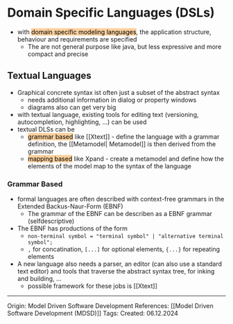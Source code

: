 # Domain Specific Languages (DSLs)

- with <mark style="background: #FFB86CA6;">domain specific modeling languages</mark>, the application structure, behaviour and requirements are specified
	- The are not general purpose like java, but less expressive and more compact and precise

## Textual Languages

- Graphical concrete syntax ist often just a subset of the abstract syntax
	- needs additional information in dialog or property windows
	- diagrams also can get very big
- with textual language, existing tools for editing text (versioning, autocompletion, highlighting, ...) can be used
- textual DLSs can be 
	- <mark style="background: #FFB86CA6;">grammar based</mark> like [[Xtext]] - define the language with a grammar definition, the [[Metamodel| Metamodel]] is then derived from the grammar
	- <mark style="background: #FFB86CA6;">mapping based</mark> like Xpand - create a metamodel and define how the elements of the model map to the syntax of the language 

### Grammar Based

- formal languages are often described with context-free grammars in the Extended Backus-Naur-Form (EBNF)
	- The grammar of the EBNF can be describen as a EBNF grammar (selfdescriptive)
- The EBNF has productions of the form
	- `non-terminal symbol = "terminal symbol" | "alternative terminal symbol";`
	- `,` for concatination, `[...]` for optional elements, `{...}` for repeating elements
- A new language also needs a parser, an editor (can also use a standard text editor) and tools that traverse the abstract syntax tree, for inking and building, ...
	- possible framework for these jobs is [[Xtext]]

---

Origin: Model Driven Software Development
References: [[Model Driven Software Development (MDSD)]]
Tags: 
Created: 06.12.2024

